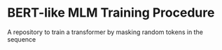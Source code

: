 # BERT-like MLM Training Procedure
A repository to train a transformer by masking random tokens in the sequence
